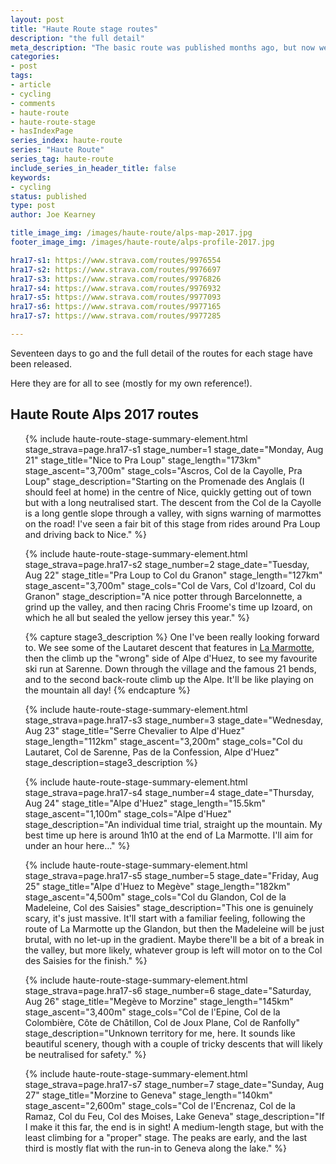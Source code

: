 ```yaml
---
layout: post
title: "Haute Route stage routes"
description: "the full detail"
meta_description: "The basic route was published months ago, but now we can see the detail, including how we're doing three ascents of Alpe d'Huez"
categories:
- post
tags:
- article
- cycling
- comments
- haute-route
- haute-route-stage
- hasIndexPage
series_index: haute-route
series: "Haute Route"
series_tag: haute-route
include_series_in_header_title: false
keywords:
- cycling
status: published
type: post
author: Joe Kearney

title_image_img: /images/haute-route/alps-map-2017.jpg
footer_image_img: /images/haute-route/alps-profile-2017.jpg

hra17-s1: https://www.strava.com/routes/9976554
hra17-s2: https://www.strava.com/routes/9976697
hra17-s3: https://www.strava.com/routes/9976826
hra17-s4: https://www.strava.com/routes/9976932
hra17-s5: https://www.strava.com/routes/9977093
hra17-s6: https://www.strava.com/routes/9977165
hra17-s7: https://www.strava.com/routes/9977285

---
```


Seventeen days to go and the full detail of the routes for each stage have been released.

Here they are for all to see (mostly for my own reference!).

## Haute Route Alps 2017 routes

<ul class="listing">
{% include haute-route-stage-summary-element.html stage_strava=page.hra17-s1 stage_number=1 stage_date="Monday, Aug 21" stage_title="Nice to Pra Loup" stage_length="173km" stage_ascent="3,700m" stage_cols="Ascros, Col de la Cayolle, Pra Loup" stage_description="Starting on the Promenade des Anglais (I should feel at home) in the centre of Nice, quickly getting out of town but with a long neutralised start. The descent from the Col de la Cayolle is a long gentle slope through a valley, with signs warning of marmottes on the road! I've seen a fair bit of this stage from rides around Pra Loup and driving back to Nice." %}

{% include haute-route-stage-summary-element.html stage_strava=page.hra17-s2 stage_number=2 stage_date="Tuesday, Aug 22" stage_title="Pra Loup to Col du Granon" stage_length="127km" stage_ascent="3,700m" stage_cols="Col de Vars, Col d'Izoard, Col du Granon" stage_description="A nice potter through Barcelonnette, a grind up the valley, and then racing Chris Froome's time up Izoard, on which he all but sealed the yellow jersey this year." %}

{% capture stage3_description %}
One I've been really looking forward to. We see some of the Lautaret descent that features in <a href="/posts/marmotte-2017">La Marmotte</a>, then the climb up the "wrong" side of Alpe d'Huez, to see my favourite ski run at Sarenne. Down through the village and the famous 21 bends, and to the second back-route climb up the Alpe. It'll be like playing on the mountain all day!
{% endcapture %}

{% include haute-route-stage-summary-element.html stage_strava=page.hra17-s3 stage_number=3 stage_date="Wednesday, Aug 23" stage_title="Serre Chevalier to Alpe d'Huez" stage_length="112km" stage_ascent="3,200m" stage_cols="Col du Lautaret, Col de Sarenne, Pas de la Confession, Alpe d'Huez" stage_description=stage3_description %}

{% include haute-route-stage-summary-element.html stage_strava=page.hra17-s4 stage_number=4 stage_date="Thursday, Aug 24" stage_title="Alpe d'Huez" stage_length="15.5km" stage_ascent="1,100m" stage_cols="Alpe d'Huez" stage_description="An individual time trial, straight up the mountain. My best time up here is around 1h10 at the end of La Marmotte. I'll aim for under an hour here..." %}

{% include haute-route-stage-summary-element.html stage_strava=page.hra17-s5 stage_number=5 stage_date="Friday, Aug 25" stage_title="Alpe d'Huez to Megève" stage_length="182km" stage_ascent="4,500m" stage_cols="Col du Glandon, Col de la Madeleine, Col des Saisies" stage_description="This one is genuinely scary, it's just massive. It'll start with a familiar feeling, following the route of La Marmotte up the Glandon, but then the Madeleine will be just brutal, with no let-up in the gradient. Maybe there'll be a bit of a break in the valley, but more likely, whatever group is left will motor on to the Col des Saisies for the finish." %}

{% include haute-route-stage-summary-element.html stage_strava=page.hra17-s6 stage_number=6 stage_date="Saturday, Aug 26" stage_title="Megève to Morzine" stage_length="145km" stage_ascent="3,400m" stage_cols="Col de l'Epine, Col de la Colombière, Côte de Châtillon, Col de Joux Plane, Col de Ranfolly" stage_description="Unknown territory for me, here. It sounds like beautiful scenery, though with a couple of tricky descents that will likely be neutralised for safety." %}

{% include haute-route-stage-summary-element.html stage_strava=page.hra17-s7 stage_number=7 stage_date="Sunday, Aug 27" stage_title="Morzine to Geneva" stage_length="140km" stage_ascent="2,600m" stage_cols="Col de l'Encrenaz, Col de la Ramaz, Col du Feu, Col des Moises, Lake Geneva" stage_description="If I make it this far, the end is in sight! A medium-length stage, but with the least climbing for a \"proper\" stage. The peaks are early, and the last third is mostly flat with the run-in to Geneva along the lake." %}
</ul>
